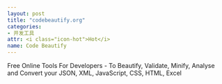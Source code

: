 ```yaml
---
layout: post
title: "codebeautify.org"
categories:
- 开发工具
attr: <i class="icon-hot">Hot</i>
name: Code Beautify
---
```


Free Online Tools For Developers - To Beautify<!--break-->, Validate, Minify, Analyse and Convert your JSON, XML, JavaScript, CSS, HTML, Excel

